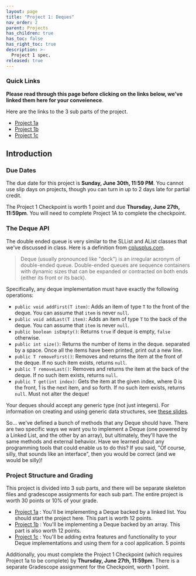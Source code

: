 ```yaml
---
layout: page
title: "Project 1: Deques"
nav_order: 2
parent: Projects
has_children: true
has_toc: false
has_right_toc: true
description: >-
  Project 1 spec.
released: true
---
```



### Quick Links

**Please read through this page before clicking on the links below, we've linked them here for your conveienece**.

Here are the links to the 3 sub parts of the project. 
 - [Project 1a](./proj1a) 
 - [Project 1b](./proj1b)
 - [Project 1c](./proj1c) 


## Introduction

### Due Dates

The due date for this project is **Sunday, June 30th, 11:59 PM**. You cannot use slip days on projects, though you can turn in up to 2 days late for partial credit.

The Project 1 Checkpoint is worth 1 point and due **Thursday, June 27th, 11:59pm**. You will need to complete Project 1A to complete the checkpoint.

### The Deque API

The double ended queue is very similar to the SLList and AList classes that
we've discussed in class. Here is a definition from
[cplusplus.com](http://www.cplusplus.com/reference/deque/deque/).

>Deque (usually pronounced like "deck") is an irregular acronym of double-ended
queue. Double-ended queues are sequence containers with dynamic sizes that can
be expanded or contracted on both ends (either its front or its back).

Specifically, any deque implementation must have exactly the following
operations:

* `public void addFirst(T item)`: Adds an item of type `T` to the front of the
deque. You can assume that `item` is never `null`.
* `public void addLast(T item)`: Adds an item of type `T` to the back of the
deque. You can assume that `item` is never `null`.
* `public boolean isEmpty()`: Returns `true` if deque is empty, `false` otherwise.
* `public int size()`: Returns the number of items in the deque.
separated by a space. Once all the items have been printed, print out a new line.
* `public T removeFirst()`: Removes and returns the item at the front of the
deque. If no such item exists, returns `null`.
* `public T removeLast()`: Removes and returns the item at the back of the
deque. If no such item exists, returns `null`.
* `public T get(int index)`: Gets the item at the given index, where 0 is the
front, 1 is the next item, and so forth. If no such item exists, returns `null`.
Must not alter the deque!


Your deques should accept any generic type (not just integers). For information
on creating and using generic data structures, see [these slides](https://docs.google.com/presentation/d/19TTe3JgFscc4RLwokvQ_gOM72DSrfs9Y6ZST_fv3aQ4/edit#slide=id.g829fe3f43_0_511).

So... we've defined a bunch of methods that any Deque should have. There are two specific ways we want you to implement a Deque (one powered by a Linked List, and the other by an array), but ultimately, they'll have the same methods and external behavior. Have we learned about any programming tools that could enable us to do this? If you said, "Of course, silly, that sounds like an interface", then you would be correct (and we would be silly)!


### Project Structure and Grading

This project is divided into 3 sub parts, and there will be separate skeleton files and gradescope assignments for each sub part. The entire project is worth 30 points or 10% of your grade.

 - [Project 1a](./proj1a) : You'll be implementing a Deque backed by a linked list. You should start the project here. This part is worth 12 points.
 - [Project 1b](./proj1b) : You'll be implementing a Deque backed by an array. This part is also worth 12 points. 
 - [Project 1c](./proj1c) : You'll be adding extra features and functionality to your Deque implementations and using them for a cool application. 5 points

Additionally, you must complete the Project 1 Checkpoint (which requires Project 1a to be complete) by **Thursday, June 27th, 11:59pm**. There is a separate Gradescope assignment for the Checkpoint, worth 1 point.


